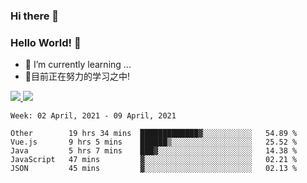### Hi there 👋
### Hello World! 🙌

- 🌱 I’m currently learning ...
- 📖目前正在努力的学习之中!

<a href="https://github.com/anuraghazra/github-readme-stats">
  <img src="https://github-readme-stats.vercel.app/api?username=keyboardWithDream&show_icons=true&repo=github-readme-stats" />
</a>
<a href="https://github.com/anuraghazra/convoychat">
  <img src="https://github-readme-stats.vercel.app/api/top-langs/?username=keyboardWithDream&layout=compact&repo=convoychat" />
</a>



<!--START_SECTION:waka-->
```text
Week: 02 April, 2021 - 09 April, 2021

Other        19 hrs 34 mins  █████████████▓░░░░░░░░░░░   54.89 % 
Vue.js       9 hrs 5 mins    ██████▒░░░░░░░░░░░░░░░░░░   25.52 % 
Java         5 hrs 7 mins    ███▓░░░░░░░░░░░░░░░░░░░░░   14.38 % 
JavaScript   47 mins         ▓░░░░░░░░░░░░░░░░░░░░░░░░   02.21 % 
JSON         45 mins         ▓░░░░░░░░░░░░░░░░░░░░░░░░   02.13 % 
```
<!--END_SECTION:waka-->
